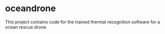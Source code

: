 # oceandrone
This project contains code for the trained thermal recognition software for a ocean rescue drone.
